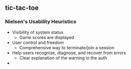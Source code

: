## tic-tac-toe

### Nielsen's Usability Heuristics

- Visibility of system status
  - Game scores are displayed
- User control and freedom
  - Comprehensive way to terminate/join a session
- Help users recognize, diagnose, and recover from errors
  - Clear explanation of the warning in the auth
-
